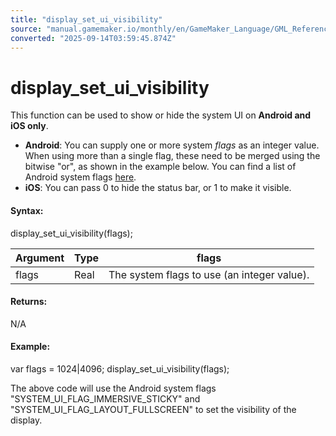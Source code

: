 ```yaml
---
title: "display_set_ui_visibility"
source: "manual.gamemaker.io/monthly/en/GameMaker_Language/GML_Reference/Cameras_And_Display/display_set_ui_visibility.htm"
converted: "2025-09-14T03:59:45.874Z"
---
```


# display\_set\_ui\_visibility

This function can be used to show or hide the system UI on **Android and iOS only**.

-   **Android**: You can supply one or more system _flags_ as an integer value. When using more than a single flag, these need to be merged using the bitwise "or", as shown in the example below. You can find a list of Android system flags [here](https://developer.android.com/reference/android/view/View#SYSTEM_UI_FLAG_FULLSCREEN).
-   **iOS**: You can pass 0 to hide the status bar, or 1 to make it visible.

#### Syntax:

display\_set\_ui\_visibility(flags);

| Argument | Type | flags |
| --- | --- | --- |
| flags | Real | The system flags to use (an integer value). |

#### Returns:

N/A

#### Example:

var flags = 1024|4096;
display\_set\_ui\_visibility(flags);

The above code will use the Android system flags "SYSTEM\_UI\_FLAG\_IMMERSIVE\_STICKY" and "SYSTEM\_UI\_FLAG\_LAYOUT\_FULLSCREEN" to set the visibility of the display.